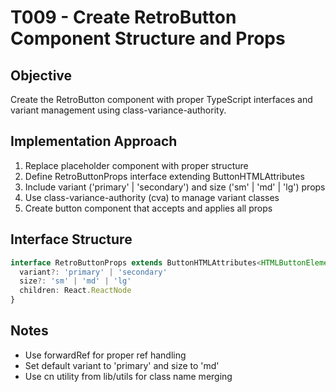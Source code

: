 # T009 - Create RetroButton Component Structure and Props

## Objective
Create the RetroButton component with proper TypeScript interfaces and variant management using class-variance-authority.

## Implementation Approach
1. Replace placeholder component with proper structure
2. Define RetroButtonProps interface extending ButtonHTMLAttributes
3. Include variant ('primary' | 'secondary') and size ('sm' | 'md' | 'lg') props
4. Use class-variance-authority (cva) to manage variant classes
5. Create button component that accepts and applies all props

## Interface Structure
```typescript
interface RetroButtonProps extends ButtonHTMLAttributes<HTMLButtonElement> {
  variant?: 'primary' | 'secondary'
  size?: 'sm' | 'md' | 'lg'
  children: React.ReactNode
}
```

## Notes
- Use forwardRef for proper ref handling
- Set default variant to 'primary' and size to 'md'
- Use cn utility from lib/utils for class name merging